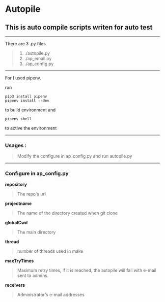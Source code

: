 # Autopile
## This is auto compile scripts writen for auto test

---

There are 3 .py files
> 1. ./autopile.py
> 2. ./ap_email.py
> 3. ./ap_config.py
---


For I used pipenv.

run 

```shell
pip3 install pipenv
pipenv install --dev
```
to build environment and
```shell
pipenv shell
```
to active the environment

---



### Usages :

> Modify the configure in ap_config.py and run autopile.py

---

### Configure in ap_config.py

**repository** 
> The repo's url

**projectname**
> The name of the directory created when git clone

**globalCwd** 
> The main directory

**thread** 
> number of threads used in make

**maxTryTimes**
> Maximum retry times, if it is reached, the autopile will fail with e-mail sent to admins.

**receivers**
> Administrator's e-mail addresses










